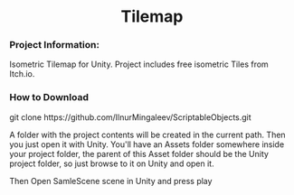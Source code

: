 

<h1 align="center">Tilemap</h1>

<h3 align="left">Project Information:</h3>
<p align="left">Isometric Tilemap for Unity. Project includes free isometric Tiles from Itch.io.  </p>
<h3 align="left">How to Download</h3>
<p align="left">git clone https://github.com/IlnurMingaleev/ScriptableObjects.git<p>
<p align="left">A folder with the project contents will be created in the current path. Then you just open it with Unity. You'll have an Assets folder somewhere inside your project folder, the parent of this Asset folder should be the Unity project folder, so just browse to it on Unity and open it.<p>
<p align="left">Then Open SamleScene scene in Unity and press play<p>
